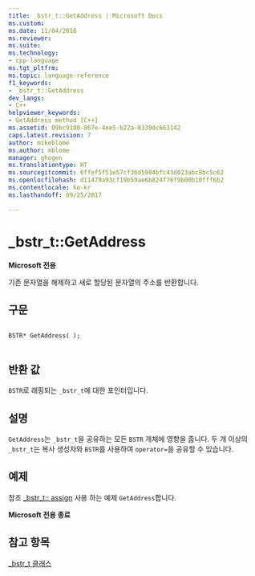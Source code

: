 ```yaml
---
title: _bstr_t::GetAddress | Microsoft Docs
ms.custom: 
ms.date: 11/04/2016
ms.reviewer: 
ms.suite: 
ms.technology:
- cpp-language
ms.tgt_pltfrm: 
ms.topic: language-reference
f1_keywords:
- _bstr_t::GetAddress
dev_langs:
- C++
helpviewer_keywords:
- GetAddress method [C++]
ms.assetid: 09bc9180-867e-4ee5-b22a-8339dc663142
caps.latest.revision: 7
author: mikeblome
ms.author: mblome
manager: ghogen
ms.translationtype: HT
ms.sourcegitcommit: 6ffef5f51e57cf36d5984bfc43d023abc8bc5c62
ms.openlocfilehash: d11479a93cf19b59ae6b824f76f9b00b10fff6b2
ms.contentlocale: ko-kr
ms.lasthandoff: 09/25/2017

---
```

# <a name="bstrtgetaddress"></a>_bstr_t::GetAddress
**Microsoft 전용**  
  
 기존 문자열을 해제하고 새로 할당된 문자열의 주소를 반환합니다.  
  
## <a name="syntax"></a>구문  
  
```  
  
BSTR* GetAddress( );  
  
```  
  
## <a name="return-value"></a>반환 값  
 `BSTR`로 래핑되는 `_bstr_t`에 대한 포인터입니다.  
  
## <a name="remarks"></a>설명  
 `GetAddress`는 `_bstr_t`을 공유하는 모든 `BSTR` 개체에 영향을 줍니다. 두 개 이상의 `_bstr_t`는 복사 생성자와 `BSTR`를 사용하여 `operator=`을 공유할 수 있습니다.  
  
## <a name="example"></a>예제  
 참조 [_bstr_t:: assign](../cpp/bstr-t-assign.md) 사용 하는 예제 `GetAddress`합니다.  
  
 **Microsoft 전용 종료**  
  
## <a name="see-also"></a>참고 항목  
 [_bstr_t 클래스](../cpp/bstr-t-class.md)
